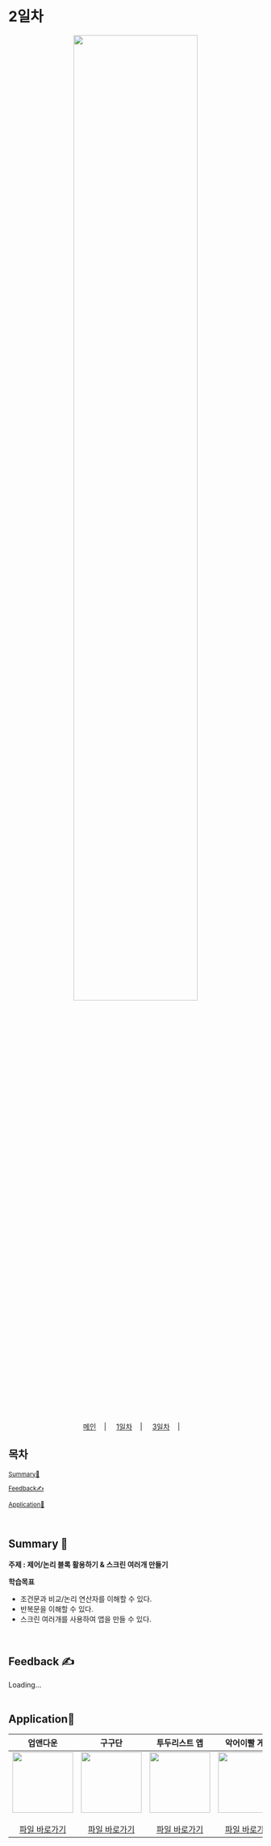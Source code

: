 # 2일차
<p align="center">
   <img src="https://user-images.githubusercontent.com/79021544/220138575-d8afd2aa-f487-4b62-a720-6bfd32ffd47b.png" width="70%">
</p>

<p align="center">
  <a href="https://github.com/CodingHakdang/2023-02-Winter-Camp-App-Inventor/blob/main/README.md">메인</a>&nbsp;&nbsp;&nbsp; | &nbsp;&nbsp;&nbsp;
  <a href="https://github.com/CodingHakdang/2023-02-Winter-Camp-App-Inventor/blob/e161f09f46aa9534b8fe8104211c0f503d52ad3b/lectures/day1/day1.md">1일차</a>&nbsp;&nbsp;&nbsp; | &nbsp;&nbsp;&nbsp;
  <a href="https://github.com/CodingHakdang/2023-02-Winter-Camp-App-Inventor/blob/main/lectures/day3/day3.md">3일차</a>&nbsp;&nbsp;&nbsp; | &nbsp;&nbsp;&nbsp;
</p>

## 목차

<div style="font-size:12px;">
  
   [Summary📝](#summary-)

   [Feedback✍️](#feedback-%EF%B8%8F)
   
   [Application📱](#application)
   
</div>
<br>

## Summary 📝

**주제 : 제어/논리 블록 활용하기 & 스크린 여러개 만들기**

**학습목표**

- 조건문과 비교/논리 연산자를 이해할 수 있다.
- 반복문을 이해할 수 있다.
- 스크린 여러개를 사용하여 앱을 만들 수 있다.

<br>

## Feedback ✍️

Loading...
<br>
<br>

## Application📱

|업앤다운|구구단|투두리스트 앱|악어이빨 게임|
| :--: | :--: | :--: | :--: |
| [<img src="https://user-images.githubusercontent.com/108293826/222973557-7822fc48-9ea1-4452-856a-b4d9861c7156.png" width="120">](./UpAndDown.md) <br><br> [파일 바로가기](./#) | [<img src="https://user-images.githubusercontent.com/108293826/226612172-4298051c-43c1-4b0f-b926-f9414543afd1.png" width="120">](./MultiplicationTable.md) <br><br> [파일 바로가기](./#) | [<img src="https://user-images.githubusercontent.com/108293826/222973350-293d2709-5b1a-4fa2-988b-05aae159f6a7.png" width="120">](./ToDoList.md) <br><br> [파일 바로가기](./#)| [<img src="https://user-images.githubusercontent.com/108293826/222973631-7ef6339c-5b8c-44fe-8c6e-f121ce9b9b4f.png" width="120">](./CrocodileTeeth.md) <br><br> [파일 바로가기](./#) |
